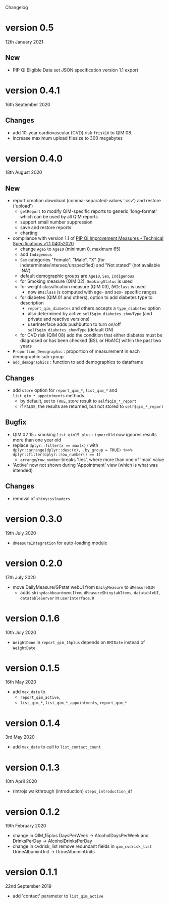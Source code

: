 Changelog

# version 0.5
12th January 2021

## New

* PIP QI Eligible Data set JSON specification version 1.1 export 

# version 0.4.1
16th September 2020

## Changes

* add 10-year cardiovascular (CVD) risk `frisk10` to QIM 08.
* increase maximum upload filesize to 300 megabytes

# version 0.4.0
18th August 2020

## New

* report creation download (comma-separated-values '.csv') and restore ('upload')
  + `getReport` to modify QIM-specific reports to generic 'long-format' which can be used by all QIM reports
  + support small number suppression
  + save and restore reports
  + charting
* compliance with version 1.1 of [PIP QI Improvement Measures - Technical Specifications v1.1 04052020](https://www1.health.gov.au/internet/main/publishing.nsf/Content/46506AF50A4824B6CA25848600113FFF/$File/PIP-QI-Technical-Specifications.pdf)
  + change `Age5` to `Age10` (minimum 0, maximum 65)
  + add `Indigenous`
  + `Sex` categories "Female", "Male", "X" (for indeterminate/intersec/unspecified) and "Not stated" (not available 'NA')
  + default demographic groups are `Age10`, `Sex`, `Indigenous`
  + for Smoking measure (QIM 02), `SmokingStatus` is used
  + for weight classification measure (QIM 03), `BMIclass` is used
    - now `BMIClass` is computed with age- and sex- specific ranges
  + for diabetes (QIM 01 and others), option to add diabetes type to description
    - `report_qim_diabetes` and others accepts a `type_diabetes` option
    - also determined  by active `self$qim_diabetes_showType` (and private and reactive versions)
    - userInterface adds pushbutton to turn on/off `self$qim_diabetes_showType` (default ON)
  + for CVD risk (QIM 08) add the condition that either diabetes must be diagnosed
    or has been checked (BSL or HbA1C) within the past two years
* `Proportion_Demographic` : proportion of measurement in each demographic sub-group
* `add_demographics` : function to add demographics to dataframe

## Changes

* add `store` option for `report_qim_*`, `list_qim_*` and `list_qim_*_appointments` methods.
  + by default, set to `TRUE`, store result to `self$qim_*_report`
  + if `FALSE`, the results are returned, but not stored to `self$qim_*_report`

## Bugfix

* QIM 02 15+ smoking `list_qim15_plus` : `ignoreOld` now ignores results more than one year old
* replace `dplyr::filter(x == max(x))` with `dplyr::arrange(dplyr::desc(x), .by_group = TRUE) %>>% dplyr::filter(dplyr::row_number() == 1)`
  + `arrange`/`row_number` breaks 'ties', where more than one of 'max' value
* 'Active' now not shown during 'Appointment' view (which is what was intended)

## Changes

* removal of `shinycssloaders`

# version 0.3.0
19th July 2020

* `dMeasureIntegration` for auto-loading module

# version 0.2.0
17th July 2020

* move DailyMeasure/GPstat webUI from `DailyMeasure` to `dMeasureQIM`
  + adds `shinydashboardmenuItem`, `dMeasureShinytabItems`,
    `datatableUI`, `datatableServer` in `userInterface.R`

# version 0.1.6
10th July 2020

* `WeightDone` in `report_qim_15plus` depends on `BMIDate` instead of `WeightDate`

# version 0.1.5
16th May 2020

* add `max_date` to
  + `report_qim_active`,
  + `list_qim_*`, `list_qim_*_appointments`, `report_qim_*`

# version 0.1.4
3rd May 2020

* add `max_date` to call to `list_contact_count`

# version 0.1.3
10th April 2020

* rintrojs walkthrough (introduction) `steps_introduction_df`

# version 0.1.2
19th February 2020

* change in QIM_15plus
    DaysPerWeek -> AlcoholDaysPerWeek and DrinksPerDay -> AlcoholDrinksPerDay
* change in cvdrisk_list
    remove redundant fields in `qim_cvdrisk_list`
    UrineAlbuminUnit ->  UrineAlbuminUnits

# version 0.1.1
22nd September 2019

* add 'contact' parameter to `list_qim_active`
